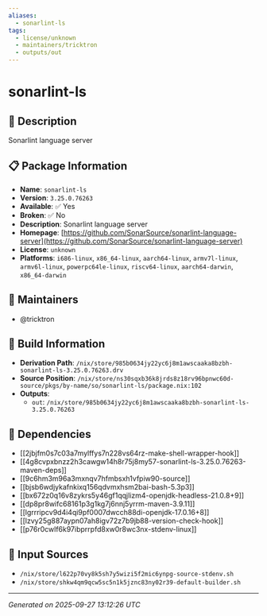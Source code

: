 ```yaml
---
aliases:
  - sonarlint-ls
tags:
  - license/unknown
  - maintainers/tricktron
  - outputs/out
---
```


# sonarlint-ls

## 📝 Description

Sonarlint language server

## 📋 Package Information

- **Name**: `sonarlint-ls`
- **Version**: `3.25.0.76263`
- **Available**: ✅ Yes
- **Broken**: ✅ No
- **Description**: Sonarlint language server
- **Homepage**: [https://github.com/SonarSource/sonarlint-language-server](https://github.com/SonarSource/sonarlint-language-server)
- **License**: `unknown`
- **Platforms**: `i686-linux`, `x86_64-linux`, `aarch64-linux`, `armv7l-linux`, `armv6l-linux`, `powerpc64le-linux`, `riscv64-linux`, `aarch64-darwin`, `x86_64-darwin`
## 👥 Maintainers

- @tricktron


## 🔧 Build Information

- **Derivation Path**: `/nix/store/985b0634jy22yc6j8m1awscaaka8bzbh-sonarlint-ls-3.25.0.76263.drv`
- **Source Position**: `/nix/store/ns30sqxb36k8jrds8z18rv96bpnwc60d-source/pkgs/by-name/so/sonarlint-ls/package.nix:102`
- **Outputs**:
  - `out`:  `/nix/store/985b0634jy22yc6j8m1awscaaka8bzbh-sonarlint-ls-3.25.0.76263`

## 🔗 Dependencies

- [[2jbjfm0s7c03a7mylffys7n228vs64rz-make-shell-wrapper-hook]]
- [[4g8cvpxbnzz2h3cawgw14h8r75j8my57-sonarlint-ls-3.25.0.76263-maven-deps]]
- [[9c6hm3m96a3mxnqv7hfmbsxh1vfpiw90-source]]
- [[bjsb6wdjykafnkixq156qdvmxhsm2bai-bash-5.3p3]]
- [[bx672z0q16v8zykrs5y46gf1qqjlizm4-openjdk-headless-21.0.8+9]]
- [[dp8pr8wifc68161p3g1kg7j6nnj5yrrm-maven-3.9.11]]
- [[lgrrripcv9d4i4qi9pf0007dwcch88di-openjdk-17.0.16+8]]
- [[lzvy25g887aypn07ah8igv72z7b9jb88-version-check-hook]]
- [[p76r0cwlf6k97ibprrpfd8xw0r8wc3nx-stdenv-linux]]

## 📁 Input Sources

- `/nix/store/l622p70vy8k5sh7y5wizi5f2mic6ynpg-source-stdenv.sh`
- `/nix/store/shkw4qm9qcw5sc5n1k5jznc83ny02r39-default-builder.sh`

---
*Generated on 2025-09-27 13:12:26 UTC*
